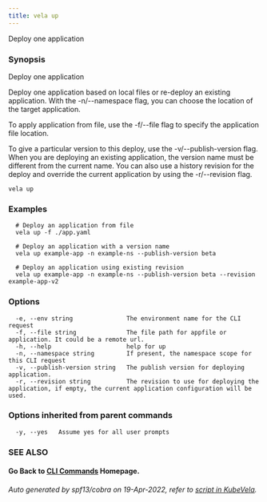 ```yaml
---
title: vela up
---
```


Deploy one application

### Synopsis

Deploy one application

 Deploy one application based on local files or re-deploy an existing application. With the -n/--namespace flag, you can choose the location of the target application.

 To apply application from file, use the -f/--file flag to specify the application file location.

 To give a particular version to this deploy, use the -v/--publish-version flag. When you are deploying an existing application, the version name must be different from the current name. You can also use a history revision for the deploy and override the current application by using the -r/--revision flag.

```
vela up
```

### Examples

```
  # Deploy an application from file
  vela up -f ./app.yaml
  
  # Deploy an application with a version name
  vela up example-app -n example-ns --publish-version beta
  
  # Deploy an application using existing revision
  vela up example-app -n example-ns --publish-version beta --revision example-app-v2
```

### Options

```
  -e, --env string               The environment name for the CLI request
  -f, --file string              The file path for appfile or application. It could be a remote url.
  -h, --help                     help for up
  -n, --namespace string         If present, the namespace scope for this CLI request
  -v, --publish-version string   The publish version for deploying application.
  -r, --revision string          The revision to use for deploying the application, if empty, the current application configuration will be used.
```

### Options inherited from parent commands

```
  -y, --yes   Assume yes for all user prompts
```

### SEE ALSO



#### Go Back to [CLI Commands](vela) Homepage.


###### Auto generated by spf13/cobra on 19-Apr-2022, refer to [script in KubeVela](https://github.com/kubevela/kubevela/tree/master/hack/docgen).
